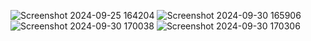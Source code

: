![Screenshot 2024-09-25 164204](https://github.com/user-attachments/assets/910c261d-33dd-441f-a371-0ee7b69ae43e)
![Screenshot 2024-09-30 165906](https://github.com/user-attachments/assets/a34d6516-edff-49ba-b2a2-db2250b204c3)
![Screenshot 2024-09-30 170038](https://github.com/user-attachments/assets/7d727489-3103-4771-a710-90095c82855b)
![Screenshot 2024-09-30 170306](https://github.com/user-attachments/assets/8d7f5ae0-fcf2-4db3-888b-8a1c20dfc8bc)
